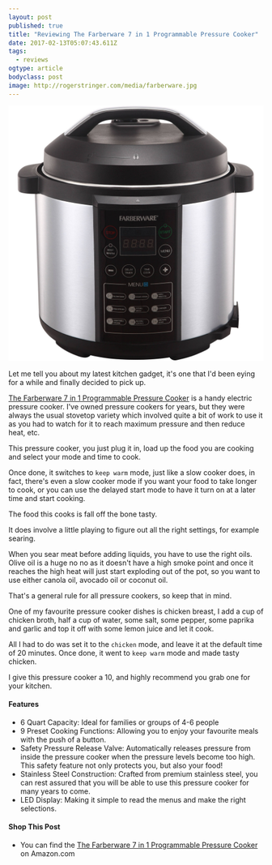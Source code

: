 ```yaml
---
layout: post
published: true
title: "Reviewing The Farberware 7 in 1 Programmable Pressure Cooker"
date: 2017-02-13T05:07:43.611Z
tags:
  - reviews
ogtype: article
bodyclass: post
image: http://rogerstringer.com/media/farberware.jpg
---
```


[![The Farberware 7 in 1 Programmable Pressure Cooker](/media/farberware.jpg)](http://amzn.to/2ladfjU)

Let me tell you about my latest kitchen gadget, it's one that I'd been eying for a while and finally decided to pick up.

[The Farberware 7 in 1 Programmable Pressure Cooker](http://amzn.to/2ladfjU) is a handy electric pressure cooker. I've owned pressure cookers for years, but they
were always the usual stovetop variety which involved quite a bit of work to use it as you had to watch for it to reach maximum pressure and then reduce heat, etc.

This pressure cooker, you just plug it in, load up the food you are cooking and select your mode and time to cook.

Once done, it switches to `keep warm` mode, just like a slow cooker does, in fact, there's even a slow cooker mode if you want your food to take longer to cook, or you can use the delayed start mode to have it turn on at a later time and start cooking.

The food this cooks is fall off the bone tasty.

It does involve a little playing to figure out all the right settings, for example searing.

When you sear meat before adding liquids, you have to use the right oils. Olive oil is a huge no no as it doesn't have a high smoke point and once it reaches the high heat will just start exploding out of the pot, so you want to use either canola oil, avocado oil or coconut oil.

That's a general rule for all pressure cookers, so keep that in mind.

One of my favourite pressure cooker dishes is chicken breast, I add a cup of chicken broth, half a cup of water, some salt, some pepper, some paprika and garlic and top it off with some lemon juice and let it cook.

All I had to do was set it to the `chicken` mode, and leave it at the default time of 20 minutes. Once done, it went to `keep warm` mode and made tasty chicken.

I give this pressure cooker a 10, and highly recommend you grab one for your kitchen.

#### Features

* 6 Quart Capacity: Ideal for families or groups of 4-6 people
* 9 Preset Cooking Functions: Allowing you to enjoy your favourite meals with the push of a button.
* Safety Pressure Release Valve: Automatically releases pressure from inside the pressure cooker when the pressure levels become too high. This safety feature not only protects you, but also your food!
* Stainless Steel Construction: Crafted from premium stainless steel, you can rest assured that you will be able to use this pressure cooker for many years to come.
* LED Display: Making it simple to read the menus and make the right selections.

#### Shop This Post

- You can find the [The Farberware 7 in 1 Programmable Pressure Cooker](http://amzn.to/2ladfjU) on Amazon.com
